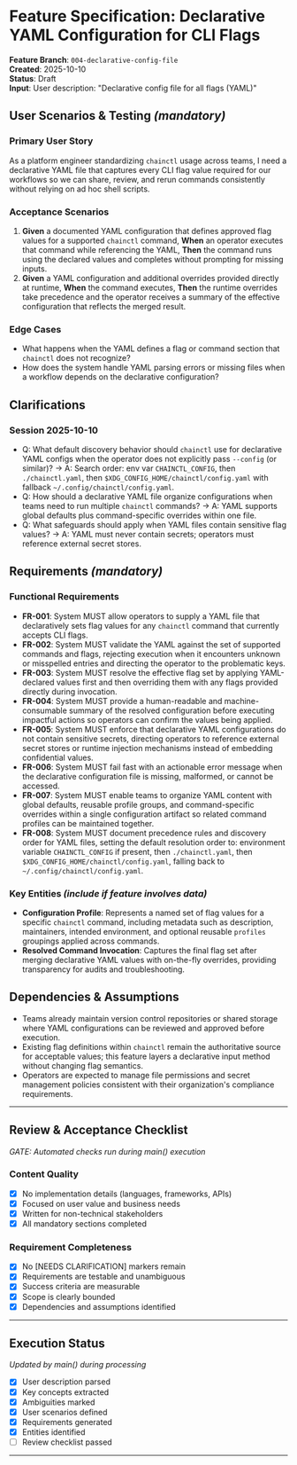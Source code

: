 # Feature Specification: Declarative YAML Configuration for CLI Flags

**Feature Branch**: `004-declarative-config-file`  
**Created**: 2025-10-10  
**Status**: Draft  
**Input**: User description: "Declarative config file for all flags (YAML)"

## User Scenarios & Testing *(mandatory)*

### Primary User Story
As a platform engineer standardizing `chainctl` usage across teams, I need a declarative YAML file that captures every CLI flag value required for our workflows so we can share, review, and rerun commands consistently without relying on ad hoc shell scripts.

### Acceptance Scenarios
1. **Given** a documented YAML configuration that defines approved flag values for a supported `chainctl` command, **When** an operator executes that command while referencing the YAML, **Then** the command runs using the declared values and completes without prompting for missing inputs.
2. **Given** a YAML configuration and additional overrides provided directly at runtime, **When** the command executes, **Then** the runtime overrides take precedence and the operator receives a summary of the effective configuration that reflects the merged result.

### Edge Cases
- What happens when the YAML defines a flag or command section that `chainctl` does not recognize?
- How does the system handle YAML parsing errors or missing files when a workflow depends on the declarative configuration?

## Clarifications

### Session 2025-10-10
- Q: What default discovery behavior should `chainctl` use for declarative YAML configs when the operator does not explicitly pass `--config` (or similar)? → A: Search order: env var `CHAINCTL_CONFIG`, then `./chainctl.yaml`, then `$XDG_CONFIG_HOME/chainctl/config.yaml` with fallback `~/.config/chainctl/config.yaml`.
- Q: How should a declarative YAML file organize configurations when teams need to run multiple `chainctl` commands? → A: YAML supports global defaults plus command-specific overrides within one file.
- Q: What safeguards should apply when YAML files contain sensitive flag values? → A: YAML must never contain secrets; operators must reference external secret stores.

## Requirements *(mandatory)*

### Functional Requirements
- **FR-001**: System MUST allow operators to supply a YAML file that declaratively sets flag values for any `chainctl` command that currently accepts CLI flags.
- **FR-002**: System MUST validate the YAML against the set of supported commands and flags, rejecting execution when it encounters unknown or misspelled entries and directing the operator to the problematic keys.
- **FR-003**: System MUST resolve the effective flag set by applying YAML-declared values first and then overriding them with any flags provided directly during invocation.
- **FR-004**: System MUST provide a human-readable and machine-consumable summary of the resolved configuration before executing impactful actions so operators can confirm the values being applied.
- **FR-005**: System MUST enforce that declarative YAML configurations do not contain sensitive secrets, directing operators to reference external secret stores or runtime injection mechanisms instead of embedding confidential values.
- **FR-006**: System MUST fail fast with an actionable error message when the declarative configuration file is missing, malformed, or cannot be accessed.
- **FR-007**: System MUST enable teams to organize YAML content with global defaults, reusable profile groups, and command-specific overrides within a single configuration artifact so related command profiles can be maintained together.
- **FR-008**: System MUST document precedence rules and discovery order for YAML files, setting the default resolution order to: environment variable `CHAINCTL_CONFIG` if present, then `./chainctl.yaml`, then `$XDG_CONFIG_HOME/chainctl/config.yaml`, falling back to `~/.config/chainctl/config.yaml`.

### Key Entities *(include if feature involves data)*
- **Configuration Profile**: Represents a named set of flag values for a specific `chainctl` command, including metadata such as description, maintainers, intended environment, and optional reusable `profiles` groupings applied across commands.
- **Resolved Command Invocation**: Captures the final flag set after merging declarative YAML values with on-the-fly overrides, providing transparency for audits and troubleshooting.

## Dependencies & Assumptions
- Teams already maintain version control repositories or shared storage where YAML configurations can be reviewed and approved before execution.
- Existing flag definitions within `chainctl` remain the authoritative source for acceptable values; this feature layers a declarative input method without changing flag semantics.
- Operators are expected to manage file permissions and secret management policies consistent with their organization's compliance requirements.

---

## Review & Acceptance Checklist
*GATE: Automated checks run during main() execution*

### Content Quality
- [x] No implementation details (languages, frameworks, APIs)
- [x] Focused on user value and business needs
- [x] Written for non-technical stakeholders
- [x] All mandatory sections completed

### Requirement Completeness
- [x] No [NEEDS CLARIFICATION] markers remain
- [x] Requirements are testable and unambiguous  
- [x] Success criteria are measurable
- [x] Scope is clearly bounded
- [x] Dependencies and assumptions identified

---

## Execution Status
*Updated by main() during processing*

- [x] User description parsed
- [x] Key concepts extracted
- [x] Ambiguities marked
- [x] User scenarios defined
- [x] Requirements generated
- [x] Entities identified
- [ ] Review checklist passed

---
